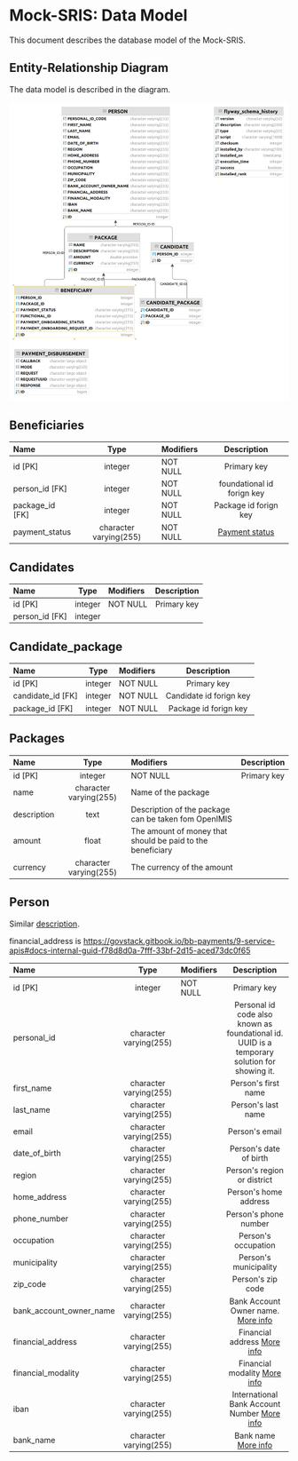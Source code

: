 # Mock-SRIS: Data Model

This document describes the database model of the Mock-SRIS.

## Entity-Relationship Diagram

The data model is described in the diagram.

![Entity-Relationship Diagram](images/data-model-diagram.png)


## Beneficiaries
| Name               |          Type          | Modifiers |         Description         |
|:-------------------|:----------------------:|:----------|:---------------------------:|
| id [PK]            |        integer         | NOT NULL  |         Primary key         |
| person_id [FK]     |        integer         | NOT NULL  | foundational id forign key  |
| package_id    [FK] |        integer         | NOT NULL  |    Package id forign key    |
| payment_status     | character varying(255) | NOT NULL  | [Payment status](status.md) |

## Candidates

| Name             |  Type   | Modifiers | Description |
|:-----------------|:-------:|:----------|:-----------:|
| id [PK]          | integer | NOT NULL  | Primary key |
| person_id   [FK] | integer |           |             |


## Candidate_package
| Name              |  Type   | Modifiers |       Description       |
|:------------------|:-------:|:----------|:-----------------------:|
| id [PK]           | integer | NOT NULL  |       Primary key       |
| candidate_id [FK] | integer | NOT NULL  | Candidate id forign key |
| package_id [FK]   | integer | NOT NULL  |  Package id forign key  |


## Packages
| Name        |          Type          | Modifiers                                                  | Description |
|:------------|:----------------------:|:-----------------------------------------------------------|:-----------:|
| id [PK]     |        integer         | NOT NULL                                                   | Primary key |
| name        | character varying(255) | Name of the package                                        |
| description |          text          | Description of the package can be taken fom OpenIMIS       |
| amount      |         float          | The amount of money that should be paid to the beneficiary |
| currency    | character varying(255) | The currency of the amount                                 |




## Person
Similar [description](https://openid.net/specs/openid-connect-core-1_0.html#5.1.%20Standard%20Claims).

financial_address is https://govstack.gitbook.io/bb-payments/9-service-apis#docs-internal-guid-f78d8d0a-7fff-33bf-2d15-aced73dc0f65

| Name                    |          Type          | Modifiers |                                                                        Description                                                                        |
|:------------------------|:----------------------:|:----------|:---------------------------------------------------------------------------------------------------------------------------------------------------------:|
| id [PK]                 |        integer         | NOT NULL  |                                                                        Primary key                                                                        |
| personal_id             | character varying(255) |           |                               Personal id code also known as foundational id. UUID is a temporary solution for showing it.                                |
| first_name              | character varying(255) |           |                                                                    Person's first name                                                                    |
| last_name               | character varying(255) |           |                                                                    Person's last name                                                                     |
| email                   | character varying(255) |           |                                                                      Person's email                                                                       |
| date_of_birth           | character varying(255) |           |                                                                  Person's date of birth                                                                   |
| region                  | character varying(255) |           |                                                                Person's region or district                                                                |
| home_address            | character varying(255) |           |                                                                   Person's home address                                                                   |
| phone_number            | character varying(255) |           |                                                                   Person's phone number                                                                   |
| occupation              | character varying(255) |           |                                                                    Person's occupation                                                                    |
| municipality            | character varying(255) |           |                                                                   Person's municipality                                                                   |
| zip_code                | character varying(255) |           |                                                                     Person's zip code                                                                     |
| bank_account_owner_name | character varying(255) |           |      Bank Account Owner name. [More info](https://github.com/GovStackWorkingGroup/sandbox-bb-payments/tree/bad263faa7ff1c4d7788751e9cd06899c561853a)      |
| financial_address       | character varying(255) |           |         Financial address [More info](https://github.com/GovStackWorkingGroup/sandbox-bb-payments/tree/bad263faa7ff1c4d7788751e9cd06899c561853a)          |
| financial_modality      | character varying(255) |           |         Financial modality [More info](https://github.com/GovStackWorkingGroup/sandbox-bb-payments/tree/bad263faa7ff1c4d7788751e9cd06899c561853a)         |
| iban                    | character varying(255) |           | International Bank Account Number  [More info](https://github.com/GovStackWorkingGroup/sandbox-bb-payments/tree/bad263faa7ff1c4d7788751e9cd06899c561853a) |
| bank_name               | character varying(255) |           |             Bank name  [More info](https://github.com/GovStackWorkingGroup/sandbox-bb-payments/tree/bad263faa7ff1c4d7788751e9cd06899c561853a)             |